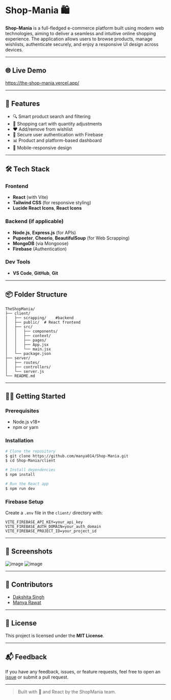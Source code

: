 # Shop-Mania 🛍️

**Shop-Mania** is a full-fledged e-commerce platform built using modern web technologies, aiming to deliver a seamless and intuitive online shopping experience. The application allows users to browse products, manage wishlists, authenticate securely, and enjoy a responsive UI design across devices.

---

## 🌐 Live Demo

https://the-shop-mania.vercel.app/

---

## 🚀 Features

* 🔍 Smart product search and filtering
* 🛒 Shopping cart with quantity adjustments
* ❤️ Add/remove from wishlist
* 🔐 Secure user authentication with Firebase
* 📊 Product and platform-based dashboard
* 📱 Mobile-responsive design

---

## 🛠 Tech Stack

### Frontend

* **React** (with Vite)
* **Tailwind CSS** (for responsive styling)
* **Lucide React Icons**, **React Icons**

### Backend (if applicable)

* **Node.js**, **Express.js** (for APIs)
* **Pupeeter**, **Cheerio**, **BeautifulSoup** (for Web Scrapping)
* **MongoDB** (via Mongoose)
* **Firebase** (Authentication)

### Dev Tools

* **VS Code**, **GitHub**, **Git**

---

## 📦 Folder Structure

```
TheShopMania/
├── client/
|   ├── scrapping/    #backend        
│   ├── public/  # React frontend
│   ├── src/
│   │   ├── components/
│   │   ├── context/
│   │   ├── pages/
│   │   ├── App.jsx
│   │   └── main.jsx
│   └── package.json
├── server/              
│   ├── routes/
│   ├── controllers/
│   └── server.js
└── README.md
```

---

## 🧑‍💻 Getting Started

### Prerequisites

* Node.js v18+
* npm or yarn

### Installation

```bash
# Clone the repository
$ git clone https://github.com/manya014/Shop-Mania.git
$ cd Shop-Mania/client

# Install dependencies
$ npm install

# Run the React app
$ npm run dev
```

### Firebase Setup

Create a `.env` file in the `client/` directory with:

```
VITE_FIREBASE_API_KEY=your_api_key
VITE_FIREBASE_AUTH_DOMAIN=your_auth_domain
VITE_FIREBASE_PROJECT_ID=your_project_id
```

---

## 📸 Screenshots
![image](https://github.com/user-attachments/assets/9965f9ac-7a75-4dfb-a928-b11bfbd440c1)
![image](https://github.com/user-attachments/assets/c4f7959b-29fc-4c54-a881-e76901e35b47)

> 

---

## 🤝 Contributors


* [Dakshita Singh](https://github.com/DakshitaSingh)
* [Manya Rawat](https://github.com/manya014)


---

## 📄 License

This project is licensed under the **MIT License**.

---

## 📬 Feedback

If you have any feedback, issues, or feature requests, feel free to open an [issue](https://github.com/manya014/Shop-Mania/issues) or submit a pull request.

---

> Built with 💖 and React by the ShopMania team.

